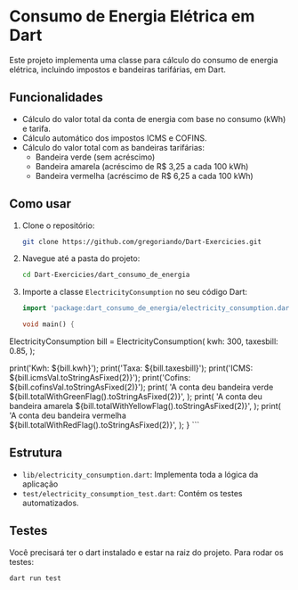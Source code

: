 # Consumo de Energia Elétrica em Dart

Este projeto implementa uma classe para cálculo do consumo de energia elétrica, incluindo impostos e bandeiras tarifárias, em Dart.

## Funcionalidades

- Cálculo do valor total da conta de energia com base no consumo (kWh) e tarifa.
- Cálculo automático dos impostos ICMS e COFINS.
- Cálculo do valor total com as bandeiras tarifárias:
  - Bandeira verde (sem acréscimo)
  - Bandeira amarela (acréscimo de R$ 3,25 a cada 100 kWh)
  - Bandeira vermelha (acréscimo de R$ 6,25 a cada 100 kWh)

## Como usar

1. Clone o repositório:
    ```sh
    git clone https://github.com/gregoriando/Dart-Exercicies.git
    ```
2. Navegue até a pasta do projeto:
    ```sh
    cd Dart-Exercicies/dart_consumo_de_energia
    ```
3. Importe a classe `ElectricityConsumption` no seu código Dart:
    ```dart
    import 'package:dart_consumo_de_energia/electricity_consumption.dart';

    void main() {
  ElectricityConsumption bill = ElectricityConsumption(
    kwh: 300,
    taxesbill: 0.85,
  );

  print('Kwh: ${bill.kwh}');
  print('Taxa: ${bill.taxesbill}');
  print('ICMS: ${bill.icmsVal.toStringAsFixed(2)}');
  print('Cofins: ${bill.cofinsVal.toStringAsFixed(2)}');
  print(
    'A conta deu bandeira verde ${bill.totalWithGreenFlag().toStringAsFixed(2)}',
  );
  print(
    'A conta deu bandeira amarela ${bill.totalWithYellowFlag().toStringAsFixed(2)}',
  );
  print(
    'A conta deu bandeira vermelha ${bill.totalWithRedFlag().toStringAsFixed(2)}',
  );
}
    ```

## Estrutura

- `lib/electricity_consumption.dart`: Implementa toda a lógica da aplicação
- `test/electricity_consumption_test.dart`: Contém os testes automatizados.

## Testes

Você precisará ter o dart instalado e estar na raiz do projeto.
Para rodar os testes:

```sh
dart run test
```